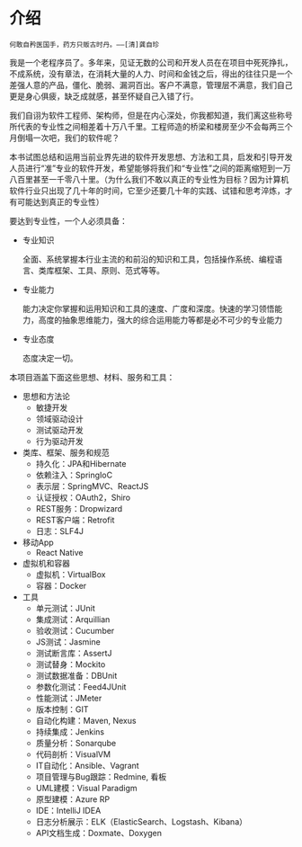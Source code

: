 # 介绍

	何敢自矜医国手，药方只贩古时丹。——[清]龚自珍

我是一个老程序员了。多年来，见证无数的公司和开发人员在在项目中死死挣扎，不成系统，没有章法，在消耗大量的人力、时间和金钱之后，得出的往往只是一个差强人意的产品，僵化、脆弱、漏洞百出。客户不满意，管理层不满意，我们自己更是身心俱疲，缺乏成就感，甚至怀疑自己入错了行。

我们自诩为软件工程师、架构师，但是在内心深处，你我都知道，我们离这些称号所代表的专业性之间相差着十万八千里。工程师造的桥梁和楼房至少不会每两三个月倒塌一次吧，我们的软件呢？

本书试图总结和运用当前业界先进的软件开发思想、方法和工具，启发和引导开发人员进行“准”专业的软件开发，希望能够将我们和“专业性”之间的距离缩短到一万八百里甚至一千零八十里。（为什么我们不敢以真正的专业性为目标？因为计算机软件行业只出现了几十年的时间，它至少还要几十年的实践、试错和思考淬炼，才有可能达到真正的专业性）

要达到专业性，一个人必须具备：

* 专业知识

	全面、系统掌握本行业主流的和前沿的知识和工具，包括操作系统、编程语言、类库框架、工具、原则、范式等等。
	
* 专业能力

	能力决定你掌握和运用知识和工具的速度、广度和深度。快速的学习领悟能力，高度的抽象思维能力，强大的综合运用能力等都是必不可少的专业能力

* 专业态度

	态度决定一切。


本项目涵盖下面这些思想、材料、服务和工具：

* 思想和方法论
   * 敏捷开发
   * 领域驱动设计
   * 测试驱动开发
   * 行为驱动开发
* 类库、框架、服务和规范
   * 持久化：JPA和Hibernate
   * 依赖注入：SpringIoC
   * 表示层：SpringMVC、ReactJS
   * 认证授权：OAuth2，Shiro
   * REST服务：Dropwizard
   * REST客户端：Retrofit
   * 日志：SLF4J
* 移动App
   * React Native
* 虚拟机和容器
   * 虚拟机：VirtualBox
   * 容器：Docker
* 工具
   * 单元测试：JUnit
   * 集成测试：Arquillian
   * 验收测试：Cucumber
   * JS测试：Jasmine
   * 测试断言库：AssertJ
   * 测试替身：Mockito
   * 测试数据准备：DBUnit
   * 参数化测试：Feed4JUnit
   * 性能测试：JMeter
   * 版本控制：GIT
   * 自动化构建：Maven, Nexus
   * 持续集成：Jenkins
   * 质量分析：Sonarqube
   * 代码剖析：VisualVM
   * IT自动化：Ansible、Vagrant
   * 项目管理与Bug跟踪：Redmine, 看板
   * UML建模：Visual Paradigm
   * 原型建模：Azure RP
   * IDE：IntelliJ IDEA
   * 日志分析展示：ELK（ElasticSearch、Logstash、Kibana）
   * API文档生成：Doxmate、Doxygen
